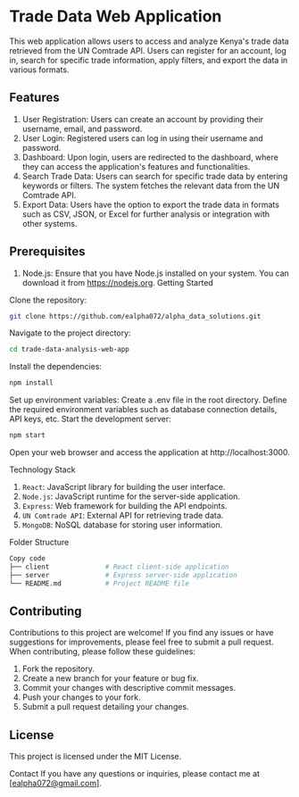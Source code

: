 # Trade Data Web Application

This web application allows users to access and analyze Kenya's trade data retrieved from the UN Comtrade API. Users can register for an account, log in, search for specific trade information, apply filters, and export the data in various formats.

## Features
  1. User Registration: Users can create an account by providing their username, email, and password.
  2. User Login: Registered users can log in using their username and password.
  3. Dashboard: Upon login, users are redirected to the dashboard, where they can access the application's features and functionalities.
  4. Search Trade Data: Users can search for specific trade data by entering keywords or filters. The system fetches the relevant data from the UN Comtrade API.
  5. Export Data: Users have the option to export the trade data in formats such as CSV, JSON, or Excel for further analysis or integration with other systems.

## Prerequisites
1. Node.js: Ensure that you have Node.js installed on your system. You can download it from https://nodejs.org.
Getting Started

Clone the repository:
```bash
git clone https://github.com/ealpha072/alpha_data_solutions.git
```

Navigate to the project directory:
```bash
cd trade-data-analysis-web-app
```

Install the dependencies:
```bash
npm install
```
Set up environment variables:
Create a .env file in the root directory.
Define the required environment variables such as database connection details, API keys, etc.
Start the development server:

```bash
npm start
```
Open your web browser and access the application at http://localhost:3000.

Technology Stack
1. `React`: JavaScript library for building the user interface.
2. `Node.js`: JavaScript runtime for the server-side application.
3. `Express`: Web framework for building the API endpoints.
4. `UN Comtrade API`: External API for retrieving trade data.
5. `MongoDB`: NoSQL database for storing user information.

Folder Structure

```bash
Copy code
├── client              # React client-side application
├── server              # Express server-side application
└── README.md           # Project README file
```
## Contributing
Contributions to this project are welcome! If you find any issues or have suggestions for improvements, please feel free to submit a pull request. When contributing, please follow these guidelines:

1. Fork the repository.
2. Create a new branch for your feature or bug fix.
3. Commit your changes with descriptive commit messages.
4. Push your changes to your fork.
5. Submit a pull request detailing your changes.

## License
This project is licensed under the MIT License.

Contact
If you have any questions or inquiries, please contact me at [ealpha072@gmail.com].
